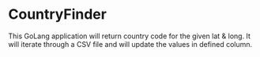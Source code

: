 # CountryFinder
This GoLang application will return country code for the given lat &amp; long. It will iterate through a CSV file and will update the values in defined column. 
